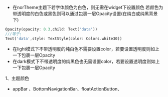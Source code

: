 














+  在norTheme主题下若字体颜色为白色，则无需在widget下设置颜色
  若颜色为带透明度的白色或黑色则可以通过包裹一层Opacity设置(在纯白或纯黑背景下)

```dart
Opacity(opacity: 0.3,child: Text('data')) 
///等于:
Text('data',style: TextStyle(color: Colors.white30))
```

+ 在light模式下不带透明度的纯白色不需要设置color，若要设置透明度则如上一下包裹一层Opacity
+ 在dark模式下不带透明度的纯黑色也无需设置color，若要设置透明度则如上一下包裹一层Opacity



1、主题颜色

+ appBar 、BottomNavigationBar、floatActionButton、






